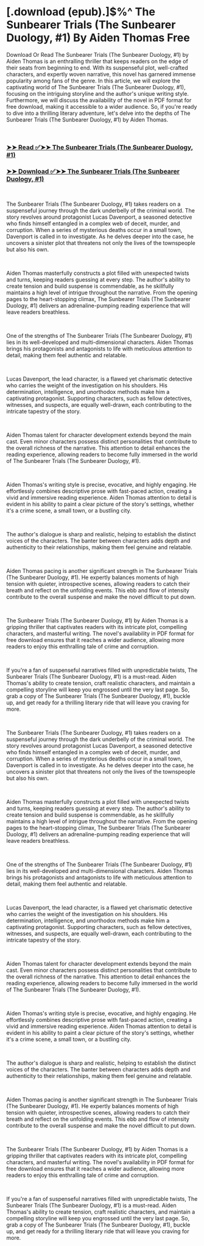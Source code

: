 # [.download (epub).]$%^ The Sunbearer Trials (The Sunbearer Duology, #1) By Aiden Thomas Free

<p>Download Or Read The Sunbearer Trials (The Sunbearer Duology, #1) by Aiden Thomas is an enthralling thriller that keeps readers on the edge of their seats from beginning to end. With its suspenseful plot, well-crafted characters, and expertly woven narrative, this novel has garnered immense popularity among fans of the genre. In this article, we will explore the captivating world of The Sunbearer Trials (The Sunbearer Duology, #1), focusing on the intriguing storyline and the author's unique writing style. Furthermore, we will discuss the availability of the novel in PDF format for free download, making it accessible to a wider audience. So, if you're ready to dive into a thrilling literary adventure, let's delve into the depths of The Sunbearer Trials (The Sunbearer Duology, #1) by Aiden Thomas.</p>
<p>&nbsp;</p>

### [➤➤ Read ✅➤➤ The Sunbearer Trials (The Sunbearer Duology, #1)](https://thehelpfulbooks.blogspot.com/id/59251248)

### [➤➤ Download ✅➤➤ The Sunbearer Trials (The Sunbearer Duology, #1)](https://thehelpfulbooks.blogspot.com/id/59251248)

<p>&nbsp;</p>
<p>The Sunbearer Trials (The Sunbearer Duology, #1) takes readers on a suspenseful journey through the dark underbelly of the criminal world. The story revolves around protagonist Lucas Davenport, a seasoned detective who finds himself entangled in a complex web of deceit, murder, and corruption. When a series of mysterious deaths occur in a small town, Davenport is called in to investigate. As he delves deeper into the case, he uncovers a sinister plot that threatens not only the lives of the townspeople but also his own.</p>
<p>&nbsp;</p>
<p>Aiden Thomas masterfully constructs a plot filled with unexpected twists and turns, keeping readers guessing at every step. The author's ability to create tension and build suspense is commendable, as he skillfully maintains a high level of intrigue throughout the narrative. From the opening pages to the heart-stopping climax, The Sunbearer Trials (The Sunbearer Duology, #1) delivers an adrenaline-pumping reading experience that will leave readers breathless.</p>
<p>&nbsp;</p>
<p>One of the strengths of The Sunbearer Trials (The Sunbearer Duology, #1) lies in its well-developed and multi-dimensional characters. Aiden Thomas brings his protagonists and antagonists to life with meticulous attention to detail, making them feel authentic and relatable.</p>
<p>&nbsp;</p>
<p>Lucas Davenport, the lead character, is a flawed yet charismatic detective who carries the weight of the investigation on his shoulders. His determination, intelligence, and unorthodox methods make him a captivating protagonist. Supporting characters, such as fellow detectives, witnesses, and suspects, are equally well-drawn, each contributing to the intricate tapestry of the story.</p>
<p>&nbsp;</p>
<p>Aiden Thomas talent for character development extends beyond the main cast. Even minor characters possess distinct personalities that contribute to the overall richness of the narrative. This attention to detail enhances the reading experience, allowing readers to become fully immersed in the world of The Sunbearer Trials (The Sunbearer Duology, #1).</p>
<p>&nbsp;</p>
<p>Aiden Thomas's writing style is precise, evocative, and highly engaging. He effortlessly combines descriptive prose with fast-paced action, creating a vivid and immersive reading experience. Aiden Thomas attention to detail is evident in his ability to paint a clear picture of the story's settings, whether it's a crime scene, a small town, or a bustling city.</p>
<p>&nbsp;</p>
<p>The author's dialogue is sharp and realistic, helping to establish the distinct voices of the characters. The banter between characters adds depth and authenticity to their relationships, making them feel genuine and relatable.</p>
<p>&nbsp;</p>
<p>Aiden Thomas pacing is another significant strength in The Sunbearer Trials (The Sunbearer Duology, #1). He expertly balances moments of high tension with quieter, introspective scenes, allowing readers to catch their breath and reflect on the unfolding events. This ebb and flow of intensity contribute to the overall suspense and make the novel difficult to put down.</p>
<p>&nbsp;</p>
<p>The Sunbearer Trials (The Sunbearer Duology, #1) by Aiden Thomas is a gripping thriller that captivates readers with its intricate plot, compelling characters, and masterful writing. The novel's availability in PDF format for free download ensures that it reaches a wider audience, allowing more readers to enjoy this enthralling tale of crime and corruption.</p>
<p>&nbsp;</p>
<p>If you're a fan of suspenseful narratives filled with unpredictable twists, The Sunbearer Trials (The Sunbearer Duology, #1) is a must-read. Aiden Thomas's ability to create tension, craft realistic characters, and maintain a compelling storyline will keep you engrossed until the very last page. So, grab a copy of The Sunbearer Trials (The Sunbearer Duology, #1), buckle up, and get ready for a thrilling literary ride that will leave you craving for more.</p>
<p>&nbsp;</p>
<p>The Sunbearer Trials (The Sunbearer Duology, #1) takes readers on a suspenseful journey through the dark underbelly of the criminal world. The story revolves around protagonist Lucas Davenport, a seasoned detective who finds himself entangled in a complex web of deceit, murder, and corruption. When a series of mysterious deaths occur in a small town, Davenport is called in to investigate. As he delves deeper into the case, he uncovers a sinister plot that threatens not only the lives of the townspeople but also his own.</p>
<p>&nbsp;</p>
<p>Aiden Thomas masterfully constructs a plot filled with unexpected twists and turns, keeping readers guessing at every step. The author's ability to create tension and build suspense is commendable, as he skillfully maintains a high level of intrigue throughout the narrative. From the opening pages to the heart-stopping climax, The Sunbearer Trials (The Sunbearer Duology, #1) delivers an adrenaline-pumping reading experience that will leave readers breathless.</p>
<p>&nbsp;</p>
<p>One of the strengths of The Sunbearer Trials (The Sunbearer Duology, #1) lies in its well-developed and multi-dimensional characters. Aiden Thomas brings his protagonists and antagonists to life with meticulous attention to detail, making them feel authentic and relatable.</p>
<p>&nbsp;</p>
<p>Lucas Davenport, the lead character, is a flawed yet charismatic detective who carries the weight of the investigation on his shoulders. His determination, intelligence, and unorthodox methods make him a captivating protagonist. Supporting characters, such as fellow detectives, witnesses, and suspects, are equally well-drawn, each contributing to the intricate tapestry of the story.</p>
<p>&nbsp;</p>
<p>Aiden Thomas talent for character development extends beyond the main cast. Even minor characters possess distinct personalities that contribute to the overall richness of the narrative. This attention to detail enhances the reading experience, allowing readers to become fully immersed in the world of The Sunbearer Trials (The Sunbearer Duology, #1).</p>
<p>&nbsp;</p>
<p>Aiden Thomas's writing style is precise, evocative, and highly engaging. He effortlessly combines descriptive prose with fast-paced action, creating a vivid and immersive reading experience. Aiden Thomas attention to detail is evident in his ability to paint a clear picture of the story's settings, whether it's a crime scene, a small town, or a bustling city.</p>
<p>&nbsp;</p>
<p>The author's dialogue is sharp and realistic, helping to establish the distinct voices of the characters. The banter between characters adds depth and authenticity to their relationships, making them feel genuine and relatable.</p>
<p>&nbsp;</p>
<p>Aiden Thomas pacing is another significant strength in The Sunbearer Trials (The Sunbearer Duology, #1). He expertly balances moments of high tension with quieter, introspective scenes, allowing readers to catch their breath and reflect on the unfolding events. This ebb and flow of intensity contribute to the overall suspense and make the novel difficult to put down.</p>
<p>&nbsp;</p>
<p>The Sunbearer Trials (The Sunbearer Duology, #1) by Aiden Thomas is a gripping thriller that captivates readers with its intricate plot, compelling characters, and masterful writing. The novel's availability in PDF format for free download ensures that it reaches a wider audience, allowing more readers to enjoy this enthralling tale of crime and corruption.</p>
<p>&nbsp;</p>
<p>If you're a fan of suspenseful narratives filled with unpredictable twists, The Sunbearer Trials (The Sunbearer Duology, #1) is a must-read. Aiden Thomas's ability to create tension, craft realistic characters, and maintain a compelling storyline will keep you engrossed until the very last page. So, grab a copy of The Sunbearer Trials (The Sunbearer Duology, #1), buckle up, and get ready for a thrilling literary ride that will leave you craving for more.</p>
<p>&nbsp;</p>

